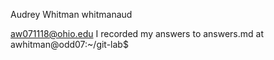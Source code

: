 Audrey Whitman
whitmanaud

aw071118@ohio.edu
I recorded my answers to answers.md at awhitman@odd07:~/git-lab$ 
